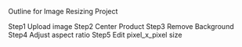 Outline for Image Resizing Project

Step1 Upload image
Step2 Center Product
Step3 Remove Background
Step4 Adjust aspect ratio
Step5 Edit pixel_x_pixel size